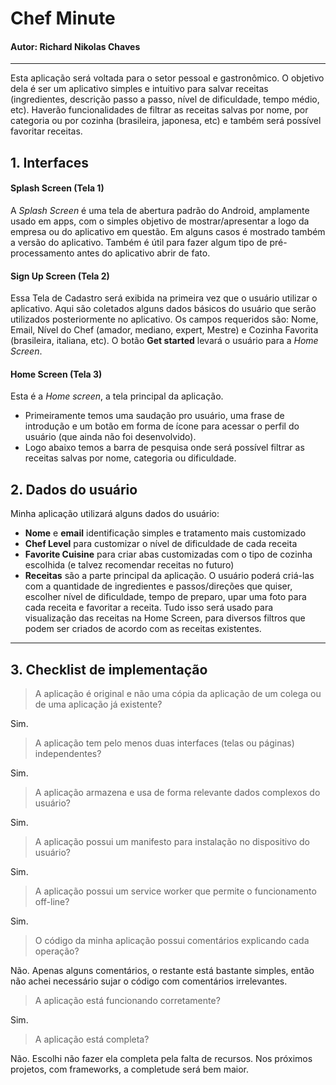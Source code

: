 # Chef Minute

#### Autor: Richard Nikolas Chaves

---

Esta aplicação será voltada para o setor pessoal e gastronômico. O objetivo dela é ser um aplicativo simples e intuitivo para salvar receitas (ingredientes, descrição passo a passo, nível de dificuldade, tempo médio, etc).
Haverão funcionalidades de filtrar as receitas salvas por nome, por categoria ou por cozinha (brasileira, japonesa, etc) e também será possível favoritar receitas.

## 1. Interfaces

#### Splash Screen (Tela 1)

A _Splash Screen_ é uma tela de abertura padrão do Android, amplamente usado em apps, com o simples objetivo de mostrar/apresentar a logo da empresa ou do aplicativo em questão. Em alguns casos é mostrado também a versão do aplicativo. Também é útil para fazer algum tipo de pré-processamento antes do aplicativo abrir de fato.

#### Sign Up Screen (Tela 2)

Essa Tela de Cadastro será exibida na primeira vez que o usuário utilizar o aplicativo. Aqui são coletados alguns dados básicos do usuário que serão utilizados posteriormente no aplicativo. Os campos requeridos são: Nome, Email, Nível do Chef (amador, mediano, expert, Mestre) e Cozinha Favorita (brasileira, italiana, etc). O botão **Get started** levará o usuário para a _Home Screen_.

#### Home Screen (Tela 3)

Esta é a _Home screen_, a tela principal da aplicação.

-   Primeiramente temos uma saudação pro usuário, uma frase de introdução e um botão em forma de ícone para acessar o perfil do usuário (que ainda não foi desenvolvido).
-   Logo abaixo temos a barra de pesquisa onde será possível filtrar as receitas salvas por nome, categoria ou dificuldade.

## 2. Dados do usuário

Minha aplicação utilizará alguns dados do usuário:

-   **Nome** e **email** identificação simples e tratamento mais customizado
-   **Chef Level** para customizar o nível de dificuldade de cada receita
-   **Favorite Cuisine** para criar abas customizadas com o tipo de cozinha escolhida (e talvez recomendar receitas no futuro)
-   **Receitas** são a parte principal da aplicação. O usuário poderá criá-las com a quantidade de ingredientes e passos/direções que quiser, escolher nível de dificuldade, tempo de preparo, upar uma foto para cada receita e favoritar a receita. Tudo isso será usado para visualização das receitas na Home Screen, para diversos filtros que podem ser criados de acordo com as receitas existentes.

---

## 3. Checklist de implementação

> A aplicação é original e não uma cópia da aplicação de um colega ou de uma aplicação já existente?

Sim.

> A aplicação tem pelo menos duas interfaces (telas ou páginas) independentes?

Sim.

> A aplicação armazena e usa de forma relevante dados complexos do usuário?

Sim.

> A aplicação possui um manifesto para instalação no dispositivo do usuário?

Sim.

> A aplicação possui um service worker que permite o funcionamento off-line?

Sim.

> O código da minha aplicação possui comentários explicando cada operação?

Não. Apenas alguns comentários, o restante está bastante simples, então não achei necessário sujar o código com comentários irrelevantes.

> A aplicação está funcionando corretamente?

Sim.

> A aplicação está completa?

Não. Escolhi não fazer ela completa pela falta de recursos. Nos próximos projetos, com frameworks, a completude será bem maior.
